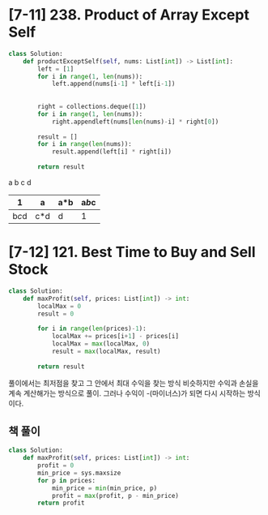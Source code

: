 # [7-11] 238. Product of Array Except Self

```python
class Solution:
    def productExceptSelf(self, nums: List[int]) -> List[int]:
        left = [1]
        for i in range(1, len(nums)):
            left.append(nums[i-1] * left[i-1])
        
        
        right = collections.deque([1])
        for i in range(1, len(nums)):
            right.appendleft(nums[len(nums)-i] * right[0])
        
        result = []
        for i in range(len(nums)):
            result.append(left[i] * right[i])
        
        return result
```
a   b   c   d

| 1     | a   | a*b | a*b*c |
|-------|-----|-----|-------|
| b*c*d | c*d | d   | 1     |



# [7-12] 121. Best Time to Buy and Sell Stock
```python
class Solution:
    def maxProfit(self, prices: List[int]) -> int:
        localMax = 0
        result = 0
        
        for i in range(len(prices)-1):
            localMax += prices[i+1] - prices[i]
            localMax = max(localMax, 0)
            result = max(localMax, result)
            
        return result
```
풀이에서는 최저점을 찾고 그 안에서 최대 수익을 찾는 방식
비슷하지만 수익과 손실을 계속 계산해가는 방식으로 풀이. 그러나 수익이 -(마이너스)가 되면 다시 시작하는 방식이다.


## 책 풀이
```python
class Solution:
    def maxProfit(self, prices: List[int]) -> int:
        profit = 0
        min_price = sys.maxsize
        for p in prices:
            min_price = min(min_price, p)
            profit = max(profit, p - min_price)
        return profit
```
